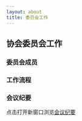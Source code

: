```yaml
---
layout: about
title: 委员会工作
---
```


## 协会委员会工作

### 委员会成员

### 工作流程

### 会议纪要
点击打开新窗口浏览[会议纪要](https://docs.google.com/document/d/e/2PACX-1vQNDGhJJCmxJ5o3qwAqBK9FgieuhrylW9fHsD_telKFW6tSquvTDN5lrRKmlBmNhX33GwmlOl9RQtak/pub)
